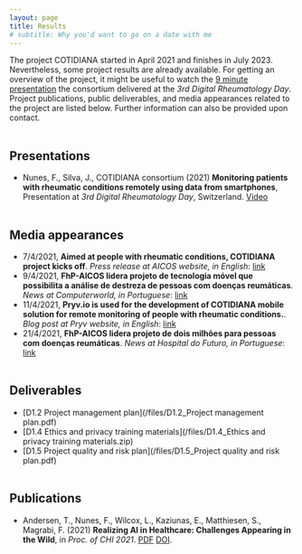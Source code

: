 ```yaml
---
layout: page
title: Results
# subtitle: Why you'd want to go on a date with me
---
```


The project COTIDIANA started in April 2021 and finishes in July 2023. Nevertheless, some project results are already available. For getting an overview of the project, it might be useful to watch the [9 minute presentation](https://www.dropbox.com/s/nma1t2981hev8o2/Comeed-DRD3-20210506-S5-Francisco-Nunes.mp4?dl=0) the consortium delivered at the _3rd Digital Rheumatology Day_. Project publications, public deliverables, and media appearances related to the project are listed below. Further information can also be provided upon contact.<br/><br/>



## Presentations

- Nunes, F., Silva, J., COTIDIANA consortium (2021) **Monitoring patients with rheumatic conditions remotely using data from smartphones**, Presentation at _3rd Digital Rheumatology Day_, Switzerland. [Video](https://www.dropbox.com/s/nma1t2981hev8o2/Comeed-DRD3-20210506-S5-Francisco-Nunes.mp4?dl=0)<br/><br/>


## Media appearances

- 7/4/2021, **Aimed at people with rheumatic conditions, COTIDIANA project kicks off**. _Press release at AICOS website, in English_:   [link](https://www.aicos.fraunhofer.pt/en/news_and_events_aicos/news_archive/2021/cotidiana-kickoff.html)
- 9/4/2021, **FhP-AICOS lidera projeto de tecnologia móvel que possibilita a análise de destreza de pessoas com doenças reumáticas**. _News at Computerworld, in Portuguese_: [link](https://www.computerworld.com.pt/2021/04/09/fhp-aicos-lidera-projeto-de-tecnologia-movel-que-possibilita-a-analise-de-destreza-de-pessoas-com-doencas-reumaticas/)
- 11/4/2021, **Pryv.io is used for the development of COTIDIANA mobile solution for remote monitoring of people with rheumatic conditions.**. _Blog post at Pryv website, in English_: [link](https://www.pryv.com/2021/05/10/pryv-io-is-used-for-the-development-of-cotidiana-mobile-solution-for-remote-monitoring-of-people-with-rheumatic-conditions/)
- 21/4/2021, **FhP-AICOS lidera projeto de dois milhões para pessoas com doenças reumáticas**. _News at Hospital do Futuro, in Portuguese_:  [link](https://www.hospitaldofuturo.today/fhp-aicos-lidera-projeto-de-dois-milhoes-para-pessoas-com-doencas-reumaticas/)<br/><br/>


## Deliverables

- [D1.2 Project management plan](/files/D1.2_Project management plan.pdf)
- [D1.4 Ethics and privacy training materials](/files/D1.4_Ethics and privacy training materials.zip)
- [D1.5 Project quality and risk plan](/files/D1.5_Project quality and risk plan.pdf)<br/><br/>


## Publications

- Andersen, T., Nunes, F., Wilcox, L., Kaziunas, E., Matthiesen, S., Magrabi, F. (2021) **Realizing AI in Healthcare: Challenges Appearing in the Wild**, in _Proc. of CHI 2021_. [PDF](/files/Article1.pdf) [DOI](http://dx.doi.org/10.1145/3411763.3441347).<br/><br/>